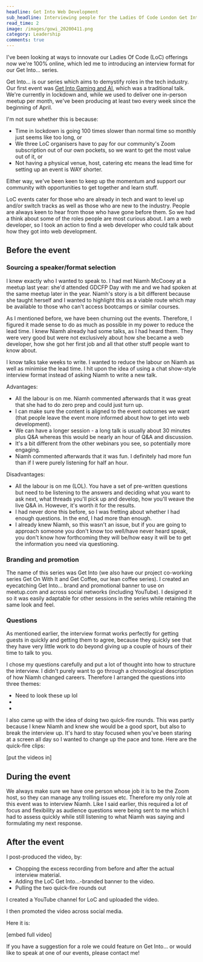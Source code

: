 ```yaml
---
headline: Get Into Web Development
sub_headline: Interviewing people for the Ladies Of Code London Get Into... Series
read_time: 2
image: /images/gowi_20200411.png
category: Leadership
comments: true
---
```


I've been looking at ways to innovate our Ladies Of Code (LoC) offerings now we're 100% online, which led me to introducing an interview format for our Get Into... series.

Get Into... is our series which aims to demystify roles in the tech industry.  Our first event was [Get Into Gaming and AI](https://www.meetup.com/Ladies-of-Code-UK/events/269878055/), which was a traditional talk.  We're currently in lockdown and, while we used to deliver one in-person meetup per month, we've been producing at least two every week since the beginning of April.

I'm not sure whether this is because:

* Time in lockdown is going 100 times slower than normal time so monthly just seems like too long, or
* We three LoC organisers have to pay for our community's Zoom subscription out of our own pockets, so we want to get the most value out of it, or
* Not having a physical venue, host, catering etc means the lead time for setting up an event is WAY shorter.

Either way, we've been keen to keep up the momentum and support our community with opportunities to get together and learn stuff.

LoC events cater for those who are already in tech and want to level up and/or switch tracks as well as those who are new to the industry.  People are always keen to hear from those who have gone before them.  So we had a think about some of the roles people are most curious about.  I am a web developer, so I took an action to find a web developer who could talk about how they got into web development.

## Before the event

### Sourcing a speaker/format selection

I knew exactly who I wanted to speak to.  I had met Niamh McCooey at a meetup last year: she'd attended GDCFP Day with me and we had spoken at the same meetup later in the year.  Niamh's story is a bit different because she taught herself and I wanted to highlight this as a viable route which may be available to those who can't access bootcamps or similar courses.

As I mentioned before, we have been churning out the events.  Therefore, I figured it made sense to do as much as possible in my power to reduce the lead time.  I knew Niamh already had some talks, as I had heard them.  They were very good but were not exclusively about how she became a web developer, how she got her first job and all that other stuff people want to know about.

I know talks take weeks to write.  I wanted to reduce the labour on Niamh as well as minimise the lead time.  I hit upon the idea of using a chat show-style interview format instead of asking Niamh to write a new talk.

Advantages:

* All the labour is on me.  Niamh commented afterwards that it was great that she had to do zero prep and could just turn up.
* I can make sure the content is aligned to the event outcomes we want (that people leave the event more informed about how to get into web development).
* We can have a longer session - a long talk is usually about 30 minutes plus Q&A whereas this would be nearly an hour of Q&A and discussion.
* It's a bit different from the other webinars you see, so potentially more engaging.
* Niamh commented afterwards that it was fun.  I definitely had more fun than if I were purely listening for half an hour.

Disadvantages:

* All the labour is on me (LOL).  You have a set of pre-written questions but need to be listening to the answers and deciding what you want to ask next, what threads you'll pick up and develop, how you'll weave the live Q&A in.  However, it's worth it for the results.
* I had never done this before, so I was fretting about whether I had enough questions.  In the end, I had more than enough.
* I already knew Niamh, so this wasn't an issue, but if you are going to approach someone you don't know too well/have never heard speak, you don't know how forthcoming they will be/how easy it will be to get the information you need via questioning.

### Branding and promotion

The name of this series was Get Into (we also have our project co-working series Get On With It and Get Coffee, our lean coffee series).  I created an eyecatching Get Into... brand and promotional banner to use on meetup.com and across social networks (including YouTube).  I designed it so it was easily adaptable for other sessions in the series while retaining the same look and feel.

### Questions

As mentioned earlier, the interview format works perfectly for getting guests in quickly and getting them to agree, because they quickly see that they have very little work to do beyond giving up a couple of hours of their time to talk to you.

I chose my questions carefully and put a lot of thought into how to structure the interview.  I didn't purely want to go through a chronological description of how Niamh changed careers.  Therefore I arranged the questions into three themes:

* Need to look these up lol
* 
* 

I also came up with the idea of doing two quick-fire rounds.  This was partly because I knew Niamh and knew she would be a good sport, but also to break the interview up.  It's hard to stay focused when you've been staring at a screen all day so I wanted to change up the pace and tone.  Here are the quick-fire clips:

[put the videos in]

## During the event

We always make sure we have one person whose job it is to be the Zoom host, so they can manage any trolling issues etc.  Therefore my only role at this event was to interview Niamh.  Like I said earlier, this required a lot of focus and flexibility as audience questions were being sent to me which I had to assess quickly while still listening to what Niamh was saying and formulating my next response.

## After the event

I post-produced the video, by:

* Chopping the excess recording from before and after the actual interview material. 
* Adding the LoC Get Into...-branded banner to the video.
* Pulling the two quick-fire rounds out 

I created a YouTube channel for LoC and uploaded the video.

I then promoted the video across social media.

Here it is:

[embed full video]

If you have a suggestion for a role we could feature on Get Into... or would like to speak at one of our events, please contact me!
